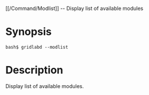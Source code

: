 [[/Command/Modlist]] -- Display list of available modules

# Synopsis

~~~
bash$ gridlabd --modlist                                               
~~~

# Description

Display list of available modules.

